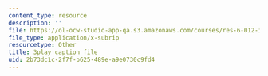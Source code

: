 ```yaml
---
content_type: resource
description: ''
file: https://ol-ocw-studio-app-qa.s3.amazonaws.com/courses/res-6-012-introduction-to-probability-spring-2018/2b73dc1c2f7fb625489ea9e0730c9fd4_xdewLsXI_UQ.srt
file_type: application/x-subrip
resourcetype: Other
title: 3play caption file
uid: 2b73dc1c-2f7f-b625-489e-a9e0730c9fd4
---
```


